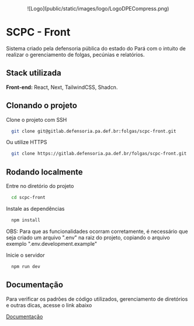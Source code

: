 <div align="center">
  ![Logo](public/static/images/logo/LogoDPECompress.png)
</div>


# SCPC - Front

Sistema criado pela defensoria pública do estado do Pará com o intuito de realizar o gerenciamento de folgas, pecúnias e relatórios.


## Stack utilizada

**Front-end:** React, Next, TailwindCSS, Shadcn.


## Clonando o projeto

Clone o projeto com SSH

```bash
  git clone git@gitlab.defensoria.pa.def.br:folgas/scpc-front.git
```

Ou utilize HTTPS

```bash
  git clone https://gitlab.defensoria.pa.def.br/folgas/scpc-front.git
```
## Rodando localmente

Entre no diretório do projeto

```bash
  cd scpc-front
```

Instale as dependências

```bash
  npm install
```

OBS: Para que as funcionalidades ocorram corretamente, é necessário que seja criado um arquivo ".env" na raiz do projeto, copiando o arquivo exemplo ".env.development.example"

Inicie o servidor

```bash
  npm run dev
```


## Documentação

Para verificar os padrões de código utilizados, gerenciamento de diretórios e outras dicas, acesse o link abaixo

[Documentação](https://wiki.defensoria.pa.def.br/home)
